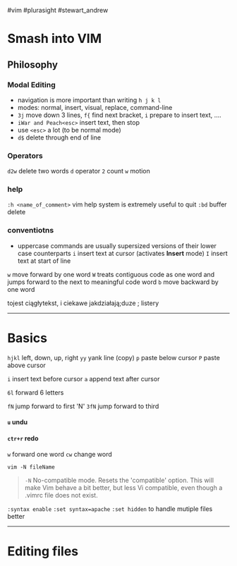 #vim #plurasight #stewart_andrew


# Smash into VIM


## Philosophy
### Modal Editing
- navigation is more important than writing
`h j k l`
- modes: normal, insert, visual, replace, command-line
- `3j` move down 3 lines, `f{` find next bracket, `i` prepare to insert text, ....
- `iWar and Peach<esc>` insert text, then stop
- use `<esc>` a lot (to be normal mode)
- `d$` delete through end of line


### Operators
`d2w` delete two words
`d` operator
`2` count
`w` motion

### help
`:h <name_of_comment>` vim help system is extremely  useful
to quit `:bd` buffer delete


### conventiotns
- uppercase commands are usually  supersized versions of their lower case counterparts
`i` insert text at cursor (activates **Insert** mode)
`I` insert text at start of line

`w` move forward by one word
`W` treats contiguous code as one word and jumps forward to the next to meaningful code word
`b` move backward by one word

tojest ciągłytekst, i ciekawe jakdziałają;duze ; listery

----
# Basics
`hjkl` left, down, up, right
`yy` yank line (copy)
`p` paste below cursor
`P` paste above cursor

`i` insert text before cursor
`a` append text after cursor

`6l` forward 6 letters

`fN` jump forward to first 'N'
`3fN` jump forward to third 

#### `u` undu
#### `ctr+r` redo

`w` forward one word
`cw` change word

`vim -N fileName`
> `-N` No-compatible mode.  Resets the 'compatible' option.  This will make Vim  behave  a bit better, but less Vi compatible, even though a .vimrc file does not exist.

`:syntax enable`
`:set syntax=apache`
`:set hidden` to handle mutiple files better

---
# Editing files










